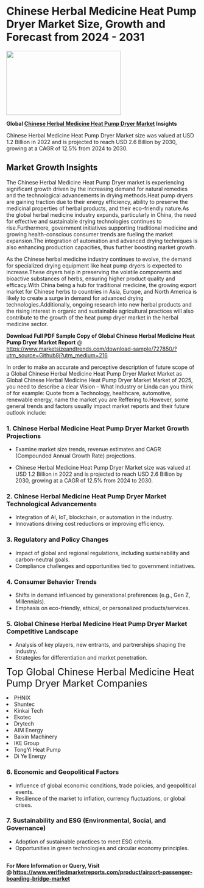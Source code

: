 <H1>Chinese Herbal Medicine Heat Pump Dryer Market Size, Growth and Forecast from 2024 - 2031</H1><img class="aligncenter size-medium wp-image-584254" src="https://thirdeyenews.in/wp-content/uploads/2024/09/Global-Market-Research-300x168.jpeg" alt="" width="300" height="168" /><p><strong>Global&nbsp;<a href="https://www.marketsizeandtrends.com/download-sample/727850/?utm_source=Github8j?utm_medium=216">Chinese Herbal Medicine Heat Pump Dryer Market</a> Insights</strong></p><p>Chinese Herbal Medicine Heat Pump Dryer Market size was valued at USD 1.2 Billion in 2022 and is projected to reach USD 2.6 Billion by 2030, growing at a CAGR of 12.5% from 2024 to 2030.</p><p><h2>Market Growth Insights</h2> <p>The Chinese Herbal Medicine Heat Pump Dryer market is experiencing significant growth driven by the increasing demand for natural remedies and the technological advancements in drying methods.Heat pump dryers are gaining traction due to their energy efficiency, ability to preserve the medicinal properties of herbal products, and their eco-friendly nature.As the global herbal medicine industry expands, particularly in China, the need for effective and sustainable drying technologies continues to rise.Furthermore, government initiatives supporting traditional medicine and growing health-conscious consumer trends are fueling the market expansion.The integration of automation and advanced drying techniques is also enhancing production capacities, thus further boosting market growth.</p> <p>As the Chinese herbal medicine industry continues to evolve, the demand for specialized drying equipment like heat pump dryers is expected to increase.These dryers help in preserving the volatile components and bioactive substances of herbs, ensuring higher product quality and efficacy.With China being a hub for traditional medicine, the growing export market for Chinese herbs to countries in Asia, Europe, and North America is likely to create a surge in demand for advanced drying technologies.Additionally, ongoing research into new herbal products and the rising interest in organic and sustainable agricultural practices will also contribute to the growth of the heat pump dryer market in the herbal medicine sector.</p> <p><span class=""><strong>Download Full PDF Sample Copy of Global Chinese Herbal Medicine Heat Pump Dryer Market Report</strong> @ <a href="https://www.marketsizeandtrends.com/download-sample/727850/?utm_source=Github8j?utm_medium=216" target="_blank">https://www.marketsizeandtrends.com/download-sample/727850/?utm_source=Github8j?utm_medium=216</a></span></p><p>In order to make an accurate and perceptive description of future scope of a Global&nbsp;Chinese Herbal Medicine Heat Pump Dryer Market Market as Global&nbsp;Chinese Herbal Medicine Heat Pump Dryer Market Market of 2025, you need to describe a clear Vision &ndash; What Industry or Linda can you think of for example: Quote from a Technology, healthcare, automotive, renewable energy, name the market you are Reffering to.However, some general trends and factors usually impact market reports and their future outlook include:</p><h3>1.&nbsp;<strong>Chinese Herbal Medicine Heat Pump Dryer Market Growth Projections</strong></h3><ul><li>Examine market size trends, revenue estimates and CAGR (Compounded Annual Growth Rate) projections.</li><li><p>Chinese Herbal Medicine Heat Pump Dryer Market size was valued at USD 1.2 Billion in 2022 and is projected to reach USD 2.6 Billion by 2030, growing at a CAGR of 12.5% from 2024 to 2030.</p></li></ul><h3>2.&nbsp;<strong>Chinese Herbal Medicine Heat Pump Dryer Market Technological Advancements</strong></h3><ul><li>Integration of AI, IoT, blockchain, or automation in the industry.</li><li>Innovations driving cost reductions or improving efficiency.</li></ul><h3>3.&nbsp;<strong>Regulatory and Policy Changes</strong></h3><ul><li>Impact of global and regional regulations, including sustainability and carbon-neutral goals.</li><li>Compliance challenges and opportunities tied to government initiatives.</li></ul><h3>4.&nbsp;<strong>Consumer Behavior Trends</strong></h3><ul><li>Shifts in demand influenced by generational preferences (e.g., Gen Z, Millennials).</li><li>Emphasis on eco-friendly, ethical, or personalized products/services.</li></ul><h3>5.&nbsp;<strong>Global Chinese Herbal Medicine Heat Pump Dryer Market Competitive Landscape</strong></h3><ul><li>Analysis of key players, new entrants, and partnerships shaping the industry.</li><li>Strategies for differentiation and market penetration.</li></ul><p data-pm-slice="1 1 []"><span style="color: inherit; font-family: inherit; font-size: 25px;">Top Global Chinese Herbal Medicine Heat Pump Dryer Market Companies</span></p><div class="" data-test-id=""><p><li>PHNIX</li><li> Shuntec</li><li> Kinkai Tech</li><li> Ekotec</li><li> Drytech</li><li> AIM Energy</li><li> Baixin Machinery</li><li> IKE Group</li><li> TongYi Heat Pump</li><li> Di Ye Energy</li></p></div><h3>6.&nbsp;<strong>Economic and Geopolitical Factors</strong></h3><ul><li>Influence of global economic conditions, trade policies, and geopolitical events.</li><li>Resilience of the market to inflation, currency fluctuations, or global crises.</li></ul><h3>7.&nbsp;<strong>Sustainability and ESG (Environmental, Social, and Governance)</strong></h3><ul><li>Adoption of sustainable practices to meet ESG criteria.</li><li>Opportunities in green technologies and circular economy principles.</li></ul><h2><strong style="font-size: 14px;">For More Information or Query, Visit @&nbsp;</strong><a style="background-color: #ffffff; font-size: 14px;" href="https://www.marketsizeandtrends.com/report/chinese-herbal-medicine-heat-pump-dryer-market/" target="_blank">https://www.verifiedmarketreports.com/product/airport-passenger-boarding-bridge-market</a></h2>